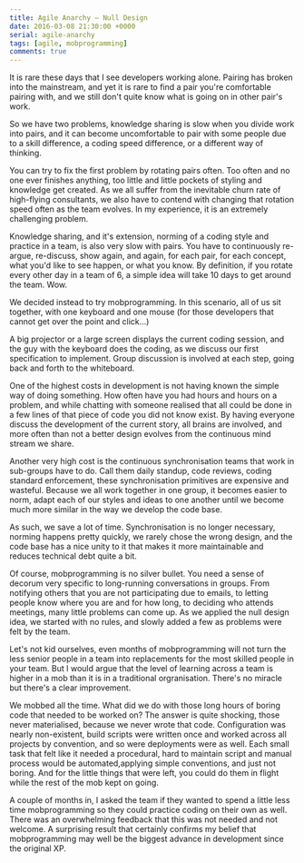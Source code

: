 ```yaml
---
title: Agile Anarchy – Null Design
date: 2016-03-08 21:30:00 +0000
serial: agile-anarchy
tags: [agile, mobprogramming]
comments: true
---
```


It is rare these days that I see developers working alone. Pairing has broken into the mainstream, and yet it is rare to find a pair you're comfortable pairing with, and we still don't quite know what is going on in other pair's work.

So we have two problems, knowledge sharing is slow when you divide work into pairs, and it can become uncomfortable to pair with some people due to a skill difference, a coding speed difference, or a different way of thinking.

You can try to fix the first problem by rotating pairs often. Too often and no one ever finishes anything, too little and little pockets of styling and knowledge get created. As we all suffer from the inevitable churn rate of high-flying consultants, we also have to contend with changing that rotation speed often as the team evolves. In my experience, it is an extremely challenging problem.

Knowledge sharing, and it's extension, norming of a coding style and practice in a team, is also very slow with pairs. You have to continuously re-argue, re-discuss, show again, and again, for each pair, for each concept, what you'd like to see happen, or what you know. By definition, if you rotate every other day in a team of 6, a simple idea will take 10 days to get around the team. Wow.

We decided instead to try mobprogramming. In this scenario, all of us sit together, with one keyboard and one mouse (for those developers that cannot get over the point and click...)

A big projector or a large screen displays the current coding session, and the guy with the keyboard does the coding, as we discuss our first specification to implement. Group discussion is involved at each step, going back and forth to the whiteboard.

One of the highest costs in development is not having known the simple way of doing something. How often have you had hours and hours on a problem, and while chatting with someone realised that all could be done in a few lines of that piece of code you did not know exist. By having everyone discuss the development of the current story, all brains are involved, and more often than not a better design evolves from the continuous mind stream we share.

Another very high cost is the continuous synchronisation teams that work in sub-groups have to do. Call them daily standup, code reviews, coding standard enforcement, these synchronisation primitives are expensive and wasteful. Because we all work together in one group, it becomes easier to norm, adapt each of our styles and ideas to one another until we become much more similar in the way we develop the code base.

As such, we save a lot of time. Synchronisation is no longer necessary, norming happens pretty quickly, we rarely chose the wrong design, and the code base has a nice unity to it that makes it more maintainable and reduces technical debt quite a bit.

Of course, mobprogramming is no silver bullet. You need a sense of decorum very specific to long-running conversations in groups. From notifying others that you are not participating due to emails, to letting people know where you are and for how long, to deciding who attends meetings, many little problems can come up. As we applied the null design idea, we started with no rules, and slowly added a few as problems were felt by the team.

Let's not kid ourselves, even months of mobprogramming will not turn the less senior people in a team into replacements for the most skilled people in your team. But I would argue that the level of learning across a team is higher in a mob than it is in a traditional orgranisation. There's no miracle but there's a clear improvement.

We mobbed all the time. What did we do with those long hours of boring code that needed to be worked on? The answer is quite shocking, those never materialised, because we never wrote that code. Configuration was nearly non-existent, build scripts were written once and worked across all projects by convention, and so were deployments were as well. Each small task that felt like it needed a procedural, hard to maintain script and manual process would be automated,applying simple conventions, and just not boring. And for the little things that were left, you could do them in flight while the rest of the mob kept on going.

A couple of months in, I asked the team if they wanted to spend a little less time mobprogramming so they could practice coding on their own as well. There was an overwhelming feedback that this was not needed and not welcome. A surprising result that certainly confirms my belief that mobprogramming may well be the biggest advance in development since the original XP.